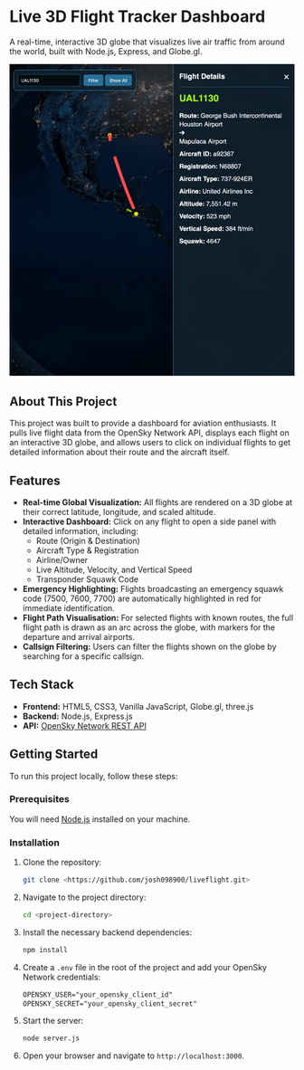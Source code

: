 # Live 3D Flight Tracker Dashboard

A real-time, interactive 3D globe that visualizes live air traffic from around the world, built with Node.js, Express, and Globe.gl.

![Main Globe View](./images/main-view.png)

## About This Project

This project was built to provide a dashboard for aviation enthusiasts. It pulls live flight data from the OpenSky Network API, displays each flight on an interactive 3D globe, and allows users to click on individual flights to get detailed information about their route and the aircraft itself.

## Features

* **Real-time Global Visualization:** All flights are rendered on a 3D globe at their correct latitude, longitude, and scaled altitude.
* **Interactive Dashboard:** Click on any flight to open a side panel with detailed information, including:
    * Route (Origin & Destination)
    * Aircraft Type & Registration
    * Airline/Owner
    * Live Altitude, Velocity, and Vertical Speed
    * Transponder Squawk Code
* **Emergency Highlighting:** Flights broadcasting an emergency squawk code (7500, 7600, 7700) are automatically highlighted in red for immediate identification.
* **Flight Path Visualisation:** For selected flights with known routes, the full flight path is drawn as an arc across the globe, with markers for the departure and arrival airports.
* **Callsign Filtering:** Users can filter the flights shown on the globe by searching for a specific callsign.



## Tech Stack

* **Frontend:** HTML5, CSS3, Vanilla JavaScript, Globe.gl, three.js
* **Backend:** Node.js, Express.js
* **API:** [OpenSky Network REST API](https://opensky-network.org/apidoc/rest.html)

## Getting Started

To run this project locally, follow these steps:

### Prerequisites

You will need [Node.js](https://nodejs.org/) installed on your machine.

### Installation

1.  Clone the repository:
    ```bash
    git clone <https://github.com/josh098900/liveflight.git>
    ```
2.  Navigate to the project directory:
    ```bash
    cd <project-directory>
    ```
3.  Install the necessary backend dependencies:
    ```bash
    npm install
    ```
4.  Create a `.env` file in the root of the project and add your OpenSky Network credentials:
    ```
    OPENSKY_USER="your_opensky_client_id"
    OPENSKY_SECRET="your_opensky_client_secret"
    ```
5.  Start the server:
    ```bash
    node server.js
    ```
6.  Open your browser and navigate to `http://localhost:3000`.